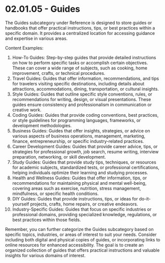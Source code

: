 # 02.01.05 - Guides

The Guides subcategory under Reference is designed to store guides or handbooks that offer practical instructions, tips, or best practices within a specific domain. It provides a centralized location for accessing guidance and expertise in various areas.

Content Examples:

1. How-To Guides: Step-by-step guides that provide detailed instructions on how to perform specific tasks or accomplish certain objectives. These can cover a wide range of subjects, such as cooking, home improvement, crafts, or technical procedures.
2. Travel Guides: Guides that offer information, recommendations, and tips for travelers visiting specific destinations, including details about attractions, accommodations, dining, transportation, or cultural insights.
3. Style Guides: Guides that outline specific style conventions, rules, or recommendations for writing, design, or visual presentations. These guides ensure consistency and professionalism in communication or creative work.
4. Coding Guides: Guides that provide coding conventions, best practices, or style guidelines for programming languages, frameworks, or development methodologies.
5. Business Guides: Guides that offer insights, strategies, or advice on various aspects of business operations, management, marketing, finance, entrepreneurship, or specific industry-related practices.
6. Career Development Guides: Guides that provide career advice, tips, or strategies for professional growth, job search, resume writing, interview preparation, networking, or skill development.
7. Study Guides: Guides that provide study tips, techniques, or resources for academic subjects, standardized tests, or professional certifications, helping individuals optimize their learning and studying processes.
8. Health and Wellness Guides: Guides that offer information, tips, or recommendations for maintaining physical and mental well-being, covering areas such as exercise, nutrition, stress management, mindfulness, or specific health conditions.
9. DIY Guides: Guides that provide instructions, tips, or ideas for do-it-yourself projects, crafts, home repairs, or creative endeavors.
10. Industry-Specific Guides: Guides that focus on specific industries or professional domains, providing specialized knowledge, regulations, or best practices within those fields.

Remember, you can further categorize the Guides subcategory based on specific topics, industries, or areas of interest to suit your needs. Consider including both digital and physical copies of guides, or incorporating links to online resources for enhanced accessibility. The goal is to create an organized collection of guides that offers practical instructions and valuable insights for various domains of interest.